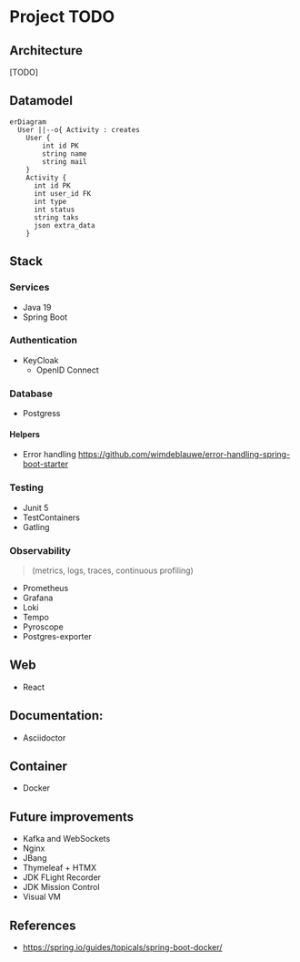 # Project TODO

## Architecture
[TODO]

## Datamodel
```mermaid
erDiagram
  User ||--o{ Activity : creates
    User {
        int id PK
        string name
        string mail
    }
    Activity {
      int id PK
      int user_id FK
      int type
      int status
      string taks
      json extra_data
    }
```

## Stack
### Services
* Java 19
* Spring Boot
### Authentication
* KeyCloak
  * OpenID Connect

### Database
* Postgress

#### Helpers
* Error handling
https://github.com/wimdeblauwe/error-handling-spring-boot-starter

### Testing
* Junit 5
* TestContainers 
* Gatling


### Observability
> (metrics, logs, traces, continuous profiling)
* Prometheus
* Grafana 
* Loki  
* Tempo 
* Pyroscope
* Postgres-exporter

## Web
* React

## Documentation:
* Asciidoctor

## Container
- Docker


## Future improvements
* Kafka and WebSockets
* Nginx
* JBang
* Thymeleaf + HTMX
* JDK FLight Recorder
* JDK Mission Control
* Visual VM 

## References
- https://spring.io/guides/topicals/spring-boot-docker/